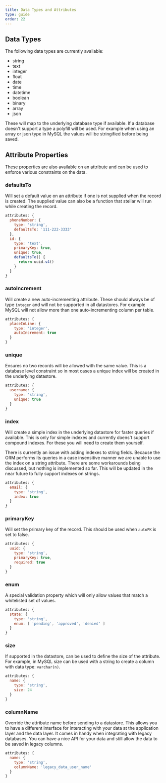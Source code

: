 ```yaml
---
title: Data Types and Attributes
type: guide
order: 22
---
```


## Data Types

The following data types are currently available:

* string
* text
* integer
* float
* date
* time
* datetime
* boolean
* binary
* array
* json

These will map to the underlying database type if available. If a database doesn't support a type a polyfill will be used. For example when using an array or json type in MySQL the values will be stringified before being saved.

## Attribute Properties

These properties are also available on an attribute and can be used to enforce various constraints on the data.

### defaultsTo

Will set a default value on an attribute if one is not supplied when the record is created. The supplied value can also be a
function that stellar will run while creating the record.

```js
attributes: {
  phoneNumber: {
    type: 'string',
    defaultsTo: '111-222-3333'
  },
  id: {
    type: 'text',
    primaryKey: true,
    unique: true,
    defaultsTo() {
      return uuid.v4()
    }
  }
}
```

### autoIncrement

Will create a new auto-incrementing attribute. These should always be of type `integer` and will not be supported in all datastores. For example MySQL will not allow more than one auto-incrementing
column per table.

```js
attributes: {
  placeInLine: {
    type: 'integer',
    autoIncrement: true
  }
}
```

### unique

Ensures no two records will be allowed with the same value. This is a database level constraint so in most cases a unique index will be created in the underlying datastore.

```js
attributes: {
  username: {
    type: 'string',
    unique: true
  }
}
```

### index

Will create a simple index in the underlying datastore for faster queries if available. This is only for simple indexes and currently doens't support compound indexes. For these you will need to create them yourself.

There is currently an issue with adding indexes to string fields. Because the ORM performs its queries in a case insensitive manner we are unable to use the index on a string attribute. There are some workarounds being discussed, but nothing is implemented so far. This will be updated in the near future to fully support indexes on strings.

```js
attributes: {
  email: {
    type: 'string',
    index: true
  }
}
```

### primaryKey

Will set the primary key of the record. This should be used when `autoPK` is set to false.

```js
attributes: {
  uuid: {
    type: 'string',
    primaryKey: true,
    required: true
  }
}
```

### enum

A special validation property which will only allow values that match a whitelisted set of values.

```js
attributes: {
  state: {
    type: 'string',
    enum: [ 'pending', 'approved', 'denied' ]
  }
}
```

### size

If supported in the datastore, can be used to define the size of the attribute. For example, in MySQL size can be used with a string to create a column with data type: `varchar(n)`.

```js
attributes: {
  name: {
    type: 'string',
    size: 24
  }
}
```

### columnName

Override the attribute name before sending to a datastore. This allows you to have a different interface for interacting with your data at the application layer and the data layer. It comes in handy when integrating with legacy databases. You can have a nice API for your data and still allow the data to be saved in legacy columns.

```js
attributes: {
  name: {
    type: 'string',
    columnName: 'legacy_data_user_name'
  }
}
```
